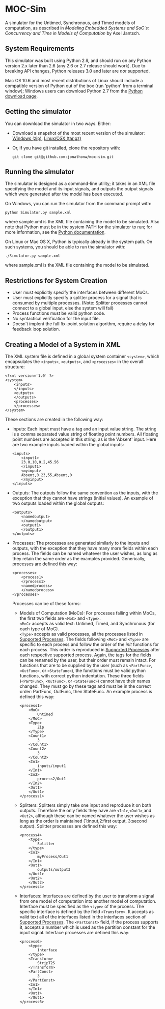MOC-Sim
=======
A simulator for the Untimed, Synchronous, and Timed models of computation, as
described in _Modeling Embedded Systems and SoC's: Concurrency and Time in
Models of Computation_ by Axel Jantsch.

System Requirements
-------------------
This simulator was built using Python 2.6, and should run on any Python version
2.x later than 2.6 (any 2.6 or 2.7 release should work).  Due to breaking API
changes, Python releases 3.0 and later are *not* supported.

Mac OS 10.6 and most recent distributions of Linux should include a compatible
version of Python out of the box (run 'python' from a terminal window); Windows
users can download Python 2.7 from the [Python download page][py-dl].

[py-dl]: http://www.python.org/download/

Getting the simulator
---------------------
You can download the simulator in two ways.  Either:

 *  Download a snapshot of the most recent version of the simulator:
    [Windows (zip)][zip], [Linux/OSX (tar.gz)][tarball]

 *  Or, if you have git installed, clone the repository with:

        git clone git@github.com:jonathonw/moc-sim.git
        
[zip]: https://github.com/jonathonw/moc-sim/zipball/master
[tarball]: https://github.com/jonathonw/moc-sim/tarball/master

Running the simulator
---------------------
The simulator is designed as a command-line utility; it takes in an XML file
specifying the model and its input signals, and outputs the output signals which
were generated after the model has been executed.

On Windows, you can run the simulator from the command prompt with:

    python Simulator.py sample.xml
    
where sample.xml is the XML file containing the model to be simulated.  Also
note that Python must be in the system PATH for the simulator to run; for
more information, see the [Python documentation][python-path].

On Linux or Mac OS X, Python is typically already in the system path.  On such
systems, you should be able to run the simulator with:

    ./Simulator.py sample.xml
    
where sample.xml is the XML file containing the model to be simulated.

[python-path]: http://docs.python.org/using/windows.html#excursus-setting-environment-variables

Restrictions for System Creation
--------------------------------
 *  User must explicitly specify the interfaces between different MoCs.
 *  User must explicitly specify a splitter process for a signal that is
    consumed by multiple processes. (Note: Splitter processes cannot connect
    to a global input, else the system will fail)
 *  Process functions must be valid python code.
 *  No syntactical verification for the input file.
 *  Doesn't implent the full fix-point solution algorithm,
    require a delay for feedback loop solution.

[python-path]: http://docs.python.org/using/windows.html#excursus-setting-environment-variables

Creating a Model of a System in XML
-----------------------------------
The XML system file is defined in a global system container `<system>`,
which encapsulates the `<inputs>`, `<outputs>`, and `<processes>` in the overall structure:
	
    <?xml version='1.0' ?>
    <system>
        <inputs>
        </inputs>
        <outputs>
        </outputs>
        <processes>
        </processes>
    </system>

These sections are created in the following way:

 *  Inputs:
    Each input must have a tag and an input value string. The string
    is a comma separated value string of floating point numbers.
    All floating point numbers are accepted in this string, as is the
    'Absent' input.
    Here are two example inputs loaded within the global inputs:
    
        <inputs>
            <input1>
            23.0,10,0,2,45.56
            </input1>
            <myinput>
            Absent,0.23,55,Absent,0
            </myinput>
        </inputs>
    
 *  Outputs:
    The outputs follow the same convention as the inputs, with the 
    exception that they cannot have strings (initial values). An
    example of two outputs loaded within the global outputs:
    
        <outputs>
            <namedoutput>
            </namedoutput>
            <output1>
            </output1>
        </outputs>

 *  Processes:
    The processes are generated similarly to the inputs and outputs,
    with the exception that they have many more fields within each process.
    The fields can be named whatever the user wishes, as long as they retain
    the same order as the examples provided.
    Generically, processes are defined this way:
    
        <processes>
            <process1>
            </process1>
            <namedprocess>
            </namedprocess>
        </processes>

    Processes can be of these forms:
     *  Models of Computation (MoCs):
        For processes falling within MoCs, the first two fields are `<MoC>` and `<Type>`.  
        `<MoC>` accepts as valid text: Untimed, Timed, and Synchronous (for each type of MoC).  
        `<Type>` accepts as valid processes, all the processes listed in [Supported Processes][Supported-Processes].
        The fields following `<MoC>` and `<Type>` are specific to each process and follow the order
        of the *init* functions for each process. This order is reproduced in [Supported Processes][Supported-Processes]
        after each respective supported process. Again, the tags for the fields can be renamed by the user,
        but their order must remain intact.  For functions that are to be supplied by the user (such as
        `<PartFunc>`, `<OutFunc>`, or `<StateFunc>`), the functions must be valid python functions, with correct
        python indentation.  These three fields (`<PartFunc>`, `<OutFunc>`, or `<StateFunc>`) cannot have their names changed.
		They must go by these tags and must be in the correct order: PartFunc, OutFunc, then StateFunc.
        An example process is defined this way:
        
            <process1>
                <MoC>
                    Untimed
                </MoC>
                <Type>
                    Zip
                </Type>
                <Count1>
                    3
                </Count1>
                <Count2>
                    3
                </Count2>
                <In1>
                    inputs/input1
                </In1>
                <In2>
                    process2/Out1
                </In2>
                <Out1>
                </Out1>
            </process1>
        
     *  Splitters:
        Splitters simply take one input and reproduce it on both outputs.
        Therefore the only fields they have are `<In1>`,`<Out1>`,and `<Out2>`,
        although these can be named whatever the user wishes as long as the order
        is maintained (1:input,2:first output, 3:second output).
        Splitter processes are defined this way:
        
            <process4>
                <type>
                    Splitter
                </type>
                <In1>
                    myProcess/Out1
                </In1>
                <Out1>
                    outputs/output3
                </Out1>
                <Out2>
                </Out2>
            </process4>
        
     *  Interfaces:
        Interfaces are defined by the user to transform a 
        signal from one model of computation into another 
        model of computation.  Interface must be specified as the
		`<type>` of the prcoess.  The specific interface is defined
        by the field `<Transform>`.  It accepts as valid text
        all of the interfaces listed in the interfaces section of
        [Supported Processes][Supported-Processes].  The `<PartConst>`
        field, if the process supports it, accepts a number which is 
        used as the partition constant for the input signal.
        Interface processes are defined this way:
        
            <process6>
                <type>
                    Interface
                </type>
                <Transform>
                    StripT2S
                </Transform>
                <PartConst>
                    3
                </PartConst>
                <In1>
                </In1>
                <Out1>
                </Out1>
            </process6>
    
[Supported-Processes]: https://github.com/jonathonw/moc-sim/blob/master/SupportedProcesses.md